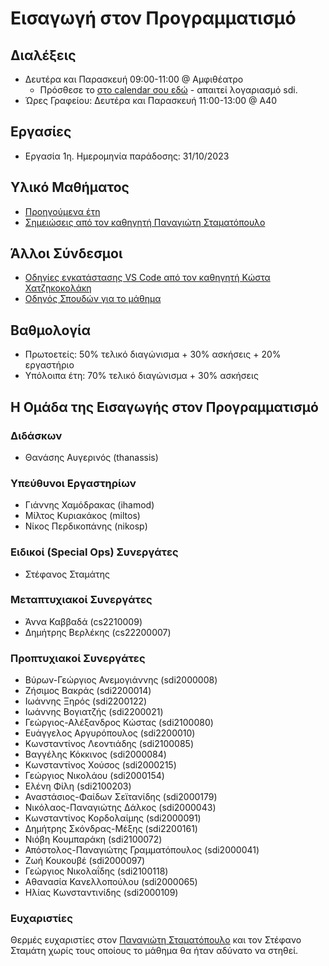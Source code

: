 # Εισαγωγή στον Προγραμματισμό

## Διαλέξεις

* Δευτέρα και Παρασκευή 09:00-11:00 @ Αμφιθέατρο
  * Πρόσθεσε το [στο calendar σου εδώ](https://calendar.google.com/calendar/event?action=TEMPLATE&tmeid=NmJxaXJqbGh1cm1ldm9tcTNxdW5qcmhtb2tfMjAyMzEwMDJUMDYwMDAwWiB0aGFuYXNzaXNAdW9hLmdy&tmsrc=thanassis%40uoa.gr&scp=ALL) - απαιτεί λογαριασμό sdi.
* Ώρες Γραφείου: Δευτέρα και Παρασκευή 11:00-13:00 @ Α40

## Εργασίες

* Εργασία 1η. Ημερομηνία παράδοσης: 31/10/2023

## Υλικό Μαθήματος

* [Προηγούμενα έτη](https://cgi.di.uoa.gr/~ip/)
* [Σημειώσεις από τον καθηγητή Παναγιώτη Σταματόπουλο](/resources/K04.pdf)

[//]: # ( | Ημερομηνία | Περιεχόμενο Μαθήματος | )
[//]: # ( | --- | --- | )
[//]: # ( | 02/10 | Διάλεξη 0: Καλημέρα Κόσμε! | )

## Άλλοι Σύνδεσμοι

* [Οδηγίες εγκατάστασης VS Code από τον καθηγητή Κώστα Χατζηκοκολάκη](https://k08.chatzi.org/vscode/)
* [Οδηγός Σπουδών για το μάθημα](https://www.di.uoa.gr/studies/undergraduate/courses/k04)


## Βαθμολογία

* Πρωτοετείς: 50% τελικό διαγώνισμα + 30% ασκήσεις + 20% εργαστήριο
* Υπόλοιπα έτη: 70% τελικό διαγώνισμα + 30% ασκήσεις

## Η Ομάδα της Εισαγωγής στον Προγραμματισμό

### Διδάσκων

* Θανάσης Αυγερινός (thanassis)

### Υπεύθυνοι Εργαστηρίων

* Γιάννης Χαμόδρακας (ihamod)
* Μίλτος Κυριακάκος (miltos)
* Νίκος Περδικοπάνης (nikosp)

### Ειδικοί (Special Ops) Συνεργάτες

* Στέφανος Σταμάτης

### Μεταπτυχιακοί Συνεργάτες

* Άννα Καββαδά (cs2210009)
* Δημήτρης Βερλέκης (cs22200007)

### Προπτυχιακοί Συνεργάτες

* Βύρων-Γεώργιος Ανεμογιάννης (sdi2000008)
* Ζήσιμος Βακράς (sdi2200014)
* Ιωάννης Ξηρός (sdi2200122)
* Ιωάννης Βογιατζής (sdi2200021)
* Γεώργιος-Αλέξανδρος Κώστας (sdi2100080)
* Ευάγγελος Αργυρόπουλος (sdi2200010)
* Κωνσταντίνος Λεοντιάδης (sdi2100085)
* Βαγγέλης Κόκκινος (sdi2000084)
* Κωνσταντίνος Χούσος (sdi2000215)
* Γεώργιος Νικολάου (sdi2000154)
* Ελένη Φίλη (sdi2100203)
* Αναστάσιος-Φαίδων Σεϊτανίδης (sdi2000179)
* Νικόλαος-Παναγιώτης Δάλκος (sdi2000043)
* Κωνσταντίνος Κορδολαίμης (sdi2000091)
* Δημήτρης Σκόνδρας-Μέξης (sdi2200161)
* Νιόβη Κουμπαράκη (sdi2100072)
* Απόστολος-Παναγιώτης Γραμματόπουλος (sdi2000041)
* Ζωή Κουκουβέ (sdi2000097)
* Γεώργιος Νικολαΐδης (sdi2100118)
* Αθανασία Κανελλοπούλου (sdi2000065)
* Ηλίας Κωνσταντινίδης (sdi2000109)

### Ευχαριστίες

Θερμές ευχαριστίες στον [Παναγιώτη Σταματόπουλο](di.uoa.gr/~takis) και τον Στέφανο Σταμάτη χωρίς τους οποίους το μάθημα θα ήταν αδύνατο να στηθεί.
